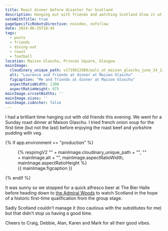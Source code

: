 ```yaml
---
title: Roast dinner before disaster for Scotland
description: Hanging out with friends and watching Scotland blow it at the Euros
noteWithTitle: true
pageSpecificRobotsDirective: noindex, nofollow
date: 2024-06-25T18:45
tags:
  - posts
  - friends
  - dining-out
  - roast
  - football
location: Maison Glaschu, Princes Square, Glasgow
mainImage:
  cloudinary_unique_path: v1719612988/pals_at_maison_glaschu_june_24_1300_ecv8ks.jpg
  alt: "Laurence and friends at dinner at Maison Glaschu"
  figcaption: "Me and friends at dinner at Maison Glaschu"
  aspectRatioWidth: 1300
  aspectRatioHeight: 975
mainImage.srcsetWidths: ''
mainImage.sizes: ''
mainImage.isAnchor: false
---
```

I had a brilliant time hanging out with old friends this evening. We went for a Sunday roast dinner at Maison Glaschu. I tried french onion soup for the first time (but not the last) before enjoying the roast beef and yorkshire pudding with veg.

{% if app.environment == "production" %}
<figure>
  {% respimgV2
    "" + mainImage.cloudinary_unique_path + "",
    "" + mainImage.alt + "",
    mainImage.aspectRatioWidth,
    mainImage.aspectRatioHeight
  %}
  <figcaption>{{ mainImage.figcaption }}</figcaption>
</figure>
{% endif %}

It was sunny so we stopped for a quick alfresco beer at The Bier Halle before heading down to [the Admiral Woods](https://theadmiralwoods.com/) to watch Scotland in the hope of a historic first-time qualification from the group stage.

Sadly Scotland couldn’t manage it (too cautious with the substitutes for me) but that didn’t stop us having a good time. 

Cheers to Craig, Debbie, Alan, Karen and Mark for all their good vibes.
